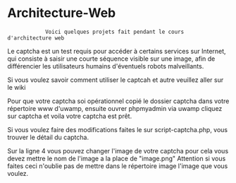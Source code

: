 # Architecture-Web
				Voici quelques projets fait pendant le cours d'architecture web

Le captcha est un test requis pour accéder à certains services sur Internet, qui consiste à saisir une courte séquence visible sur une image, afin de différencier les utilisateurs humains d'éventuels robots malveillants.

Si vous voulez savoir comment utiliser le captcah et autre veuillez aller sur le wiki

Pour que votre captcha soi opérationnel copié le dossier captcha dans votre répertoire www d'uwamp, ensuite ouvrer phpmyadmin via uwamp cliquez sur captcha et voila votre captcha est prêt.

Si vous voulez faire des modifications faites le sur script-captcha.php, vous trouver le détail du captcha.

Sur la ligne 4 vous pouvez changer l'image de votre captcha pour cela vous devez mettre le nom de l'image a la place de "image.png" Attention si vous faites ceci n'oublie pas de mettre dans le répertoire image l'image que vous voulez.

